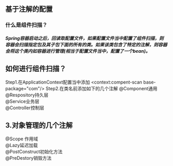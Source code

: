 ## 基于注解的配置
### 什么是组件扫描？
##### Spring容器启动之后，回读取配置文件，如果配置文件当中配置了组件扫描，则容器会扫描指定包及其子包下面的所有的类。如果该类包含了特定的注解，则容器会将这个类内如容器进行管理(相当于配置文件当中，配置了一个bean)。
## 如何进行组件扫描？
Step1.在ApplicationContext配置当中添加
<context:compent-scan base-package="com"/>
Step2.在类名前添加如下的几个注解
@Component通用<br/>
@Respository持久层<br/>
@Service业务层<br/>
@Controller控制层<br/>
## 3.对象管理的几个注解
@Scope 作用域<br/>
@Lazy延迟加载<br/>
@PostConstruct初始化方法<br/>
@PreDestory销毁方法<br/>
